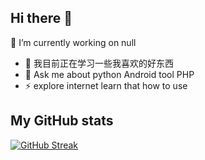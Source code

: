 ## Hi there 👋
🔭 I’m currently working on null
- 🌱 我目前正在学习一些我喜欢的好东西
- 💬 Ask me about python Android tool PHP 
- ⚡ explore internet learn that how to use
## My GitHub stats
 [![GitHub Streak](https://streak-stats.demolab.com?user=xyyno&theme=blueberry-duo&hide_border=%E7%9C%9F%E7%9A%84&short_numbers=%E9%94%99%E8%AF%AF%E7%9A%84)](https://git.io/streak-stats)
<!--
**xyyno/xyyno** is a ✨ _special_ ✨ repository because its `README.md` (this file) appears on your GitHub profile.

Here are some ideas to get you started:

- 🔭 I’m currently working on me
- 🌱 我目前正在学习一些我喜欢的好东西
- 💬 Ask me about python Android tool PHP 
- ⚡ explore internet learn that to use
-->

